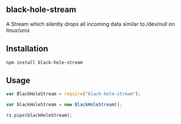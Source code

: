 ## black-hole-stream

A Stream which silently drops all incoming data similar to /dev/null on linux/unix

## Installation
`npm install black-hole-stream`

## Usage

```javascript
var BlackHoleStream = require("black-hole-stream");

var blackHoleStream = new BlackHoleStream();

rs.pipe(blackHoleStream);
```

